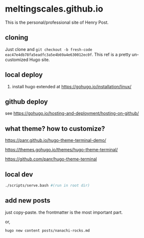 # meltingscales.github.io

This is the personal/professional site of Henry Post.

## cloning

Just clone and `git checkout -b fresh-code eac47e4db78fa5eadfc3a5e4b69a4e630012ec0f`. This ref is a pretty un-customized Hugo site.

## local deploy

1. install hugo extended at https://gohugo.io/installation/linux/

## github deploy

see https://gohugo.io/hosting-and-deployment/hosting-on-github/

## what theme? how to customize?

https://panr.github.io/hugo-theme-terminal-demo/

https://themes.gohugo.io/themes/hugo-theme-terminal/

https://github.com/panr/hugo-theme-terminal

## local dev

```bash
./scripts/serve.bash #(run in root dir)
```

## add new posts

just copy-paste. the frontmatter is the most important part.

or, 

```bash
hugo new content posts/nanachi-rocks.md
```